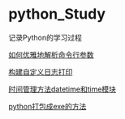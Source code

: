# python_Study

记录Python的学习过程

[如何优雅地解析命令行参数](./note/parseArgs.md)

[构建自定义日志打印](./note/log.md)

[时间管理方法datetime和time模块](./note/time.md)

[python打包成exe的方法](./note/pyinstaller.md)